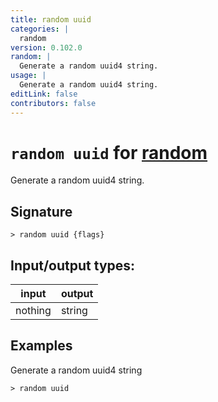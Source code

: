 ```yaml
---
title: random uuid
categories: |
  random
version: 0.102.0
random: |
  Generate a random uuid4 string.
usage: |
  Generate a random uuid4 string.
editLink: false
contributors: false
---
```

<!-- This file is automatically generated. Please edit the command in https://github.com/nushell/nushell instead. -->

# `random uuid` for [random](/commands/categories/random.md)

<div class='command-title'>Generate a random uuid4 string.</div>

## Signature

```> random uuid {flags} ```


## Input/output types:

| input   | output |
| ------- | ------ |
| nothing | string |

## Examples

Generate a random uuid4 string
```nu
> random uuid

```

